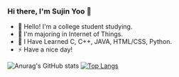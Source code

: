 ### Hi there, I'm Sujin Yoo 👋

- 💬 Hello! I'm a college student studying.
- 🌱 I'm majoring in Internet of Things.
- 🤔 I Have Learned C, C++, JAVA, HTML/CSS, Python.
- ⚡ Have a nice day!

![Anurag's GitHub stats](https://github-readme-stats.vercel.app/api?username=skt4253&show_icons=true&theme=radical)
[![Top Langs](https://github-readme-stats.vercel.app/api/top-langs/?username=skt4253&layout=compact)](https://github.com/anuraghazra/github-readme-stats)


